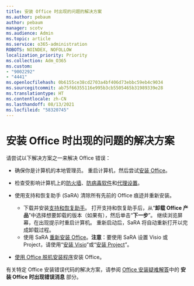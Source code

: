 ```yaml
---
title: 安装 Office 时出现的问题的解决方案
ms.author: pebaum
author: pebaum
manager: scotv
ms.audience: Admin
ms.topic: article
ms.service: o365-administration
ROBOTS: NOINDEX, NOFOLLOW
localization_priority: Priority
ms.collection: Adm_O365
ms.custom:
- "9002292"
- "4441"
ms.openlocfilehash: 0b6155ce38cd2703a4bf406d73ebbc59eb4c9034
ms.sourcegitcommit: ab75f66355116e995b3cb5505465b31989339e28
ms.translationtype: HT
ms.contentlocale: zh-CN
ms.lasthandoff: 08/13/2021
ms.locfileid: "58320745"
---
```

# <a name="solutions-for-issues-when-installing-office"></a>安装 Office 时出现的问题的解决方案

请尝试以下解决方案之一来解决 Office 错误：

- 确保你是计算机的本地管理员。 重启计算机，然后尝试[安装 Office](https://portal.office.com/OLS/MySoftware.aspx)。

- 检查受影响计算机上的[防火墙](https://support.office.com/article/unlicensed-product-and-activation-errors-in-office-0d23d3c0-c19c-4b2f-9845-5344fedc4380#bkmk_checkfirewall)、[防病毒软件](https://support.office.com/article/unlicensed-product-and-activation-errors-in-office-0d23d3c0-c19c-4b2f-9845-5344fedc4380#bkmk_checkav)和[代理设置](https://support.office.com/article/unlicensed-product-and-activation-errors-in-office-0d23d3c0-c19c-4b2f-9845-5344fedc4380#bkmk_checkproxy)。

- 使用支持和恢复助手 (SaRA) 清除所有先前的 Office 痕迹并重新安装。 

    - 下载并安装[支持和恢复助手](https://aka.ms/SARA-OfficeUninstall-Alchemy)。 打开支持和恢复助手后，从“**卸载 Office 产品**”中选择想要卸载的版本（如果有），然后单击“**下一步**”。 继续浏览屏幕，在出现提示时重启计算机。 重新启动后，SaRA 将自动重新打开以完成卸载过程。
    - 使用 SaRA [重新安装 Office](https://aka.ms/sara-officeinstall)。**注意**：要使用 SaRA 设置 Visio 或 Project，请使用“[安装 Visio](https://aka.ms/SaRA-VisioSetupScenario)”或“[安装 Project](https://aka.ms/SaRA-ProjectSetupScenario)”。  

- [使用 Office 脱机安装程序](https://support.office.com/article/f0a85fe7-118f-41cb-a791-d59cef96ad1c?wt.mc_id=Alchemy_ClientDIA)安装 Office。

有关特定 Office 安装错误代码的解决方案，请参阅 [Office 安装疑难解答](https://support.office.com/article/35ff2def-e0b2-4dac-9784-4cf212c1f6c2#BKMK_ErrorMessages)中的 **安装 Office 时出现错误消息** 部分。

